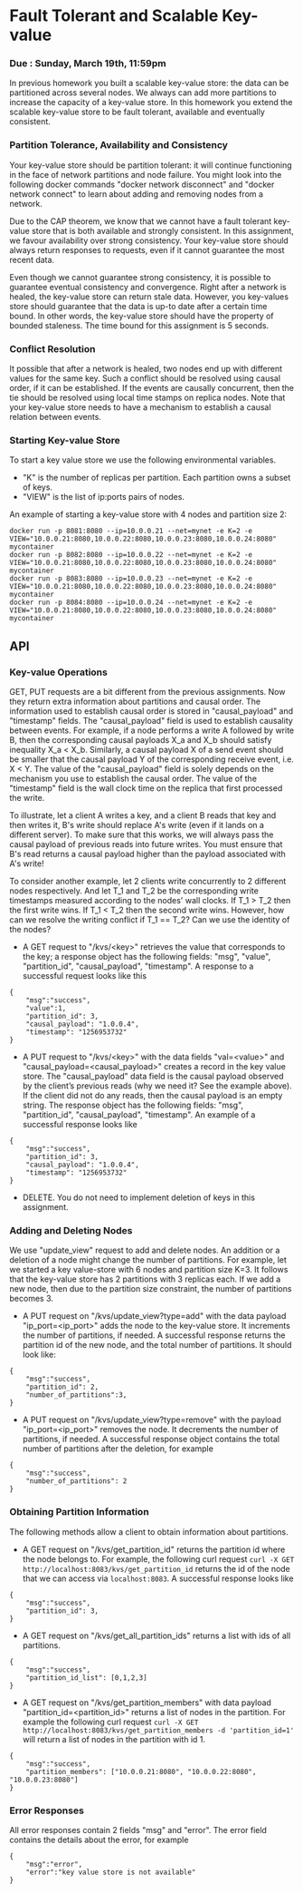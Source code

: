# Fault Tolerant and Scalable Key-value

### Due : Sunday, March 19th, 11:59pm


In previous homework you built a scalable key-value store: the data can be partitioned across several nodes. We always can add more partitions to increase the capacity of a key-value store.
In this homework you extend the scalable key-value store to be fault tolerant, available and eventually consistent.

### Partition Tolerance, Availability and Consistency
Your key-value store should be partition tolerant: it will continue functioning in the face of network partitions and node failure. You might look into the following docker commands "docker network disconnect" and "docker network connect" to learn about adding and removing nodes from a network.     

Due to the CAP theorem, we know that we cannot have a fault tolerant key-value store that is both available and strongly consistent. In this assignment, we favour availability over strong consistency. Your key-value store should always return responses to requests, even if it cannot guarantee the most recent data.

Even though we cannot guarantee strong consistency, it is possible to guarantee eventual consistency and convergence. Right after a network is healed, the key-value store can return stale data. However, you key-values store should guarantee that the data is up-to date after a certain time bound. In other words, the key-value store should have the property of bounded staleness. The time bound for this assignment is 5 seconds.

### Conflict Resolution
It possible that after a network is healed, two nodes end up with different values for the same key. Such a conflict should be resolved using causal order, if it can be established. If the events are causally concurrent, then the tie should be resolved using local time stamps on replica nodes. Note that your key-value store needs to have a mechanism to establish a causal relation between events. 

### Starting Key-value Store
To start a key value store we use the following environmental variables. 

* "K" is the number of replicas per partition. Each partition owns a subset of keys.
* "VIEW" is the list of ip:ports pairs of nodes.

An example of starting a key-value store with 4 nodes and partition size 2:

```
docker run -p 8081:8080 --ip=10.0.0.21 --net=mynet -e K=2 -e VIEW="10.0.0.21:8080,10.0.0.22:8080,10.0.0.23:8080,10.0.0.24:8080" mycontainer
docker run -p 8082:8080 --ip=10.0.0.22 --net=mynet -e K=2 -e VIEW="10.0.0.21:8080,10.0.0.22:8080,10.0.0.23:8080,10.0.0.24:8080" mycontainer
docker run -p 8083:8080 --ip=10.0.0.23 --net=mynet -e K=2 -e VIEW="10.0.0.21:8080,10.0.0.22:8080,10.0.0.23:8080,10.0.0.24:8080" mycontainer
docker run -p 8084:8080 --ip=10.0.0.24 --net=mynet -e K=2 -e VIEW="10.0.0.21:8080,10.0.0.22:8080,10.0.0.23:8080,10.0.0.24:8080" mycontainer
```

## API
### Key-value Operations
GET, PUT requests are a bit different from the previous assignments. Now they return extra information about partitions and causal order. The information used to establish causal order is stored in "causal_payload" and "timestamp" fields. The "causal_payload" field is used to establish causality between events. For example, if a node performs a write A followed by write B, then the corresponding causal payloads X_a and X_b should satisfy inequality X_a < X_b.  Similarly, a causal payload X of a send event should be smaller that the causal payload Y of the corresponding receive event, i.e. X < Y. The value of the "causal_payload" field is solely depends on the mechanism you use to establish the causal order. The value of the "timestamp" field is the wall clock time on the replica that first processed the write.

To illustrate, let a client A writes a key, and a client B reads that key and then writes it, B's write should replace A's write (even if it lands on a different server). To make sure that this works, we will always pass the causal payload of previous reads into future writes. You must ensure that B's read returns a causal payload higher than the payload associated with A's write!

To consider another example, let 2 clients write concurrently to 2 different nodes respectively. And let T_1 and T_2 be the corresponding write timestamps measured according to the nodes' wall clocks. If T_1 > T_2 then the first write wins. If T_1 < T_2 then the second write wins. However, how can we resolve the writing conflict if T_1 == T_2? Can we use the identity of the nodes?


* A GET request to "/kvs/\<key\>" retrieves the value that corresponds to the key; a response object has the following fields: "msg", "value", "partition_id", "causal_payload", "timestamp". A response to a successful request looks like this
```
{
    "msg":"success",
    "value":1,
    "partition_id": 3,
    "causal_payload": "1.0.0.4",
    "timestamp": "1256953732"
}
```

* A PUT request to "/kvs/\<key\>" with the data fields "val=\<value\>" and "causal_payload=\<causal_payload\>" creates a record in the key value store. The "causal_payload" data field is the causal payload observed by the client’s previous reads (why we need it? See the example above). If the client did not do any reads, then the  causal payload is an empty string. The response object has the following fields: "msg", "partition_id", "causal_payload", "timestamp". An example of a successful response looks like
```
{
    "msg":"success",
    "partition_id": 3,
    "causal_payload": "1.0.0.4",
    "timestamp": "1256953732"
}
```

* DELETE. You do not need to implement deletion of keys in this assignment.

### Adding and Deleting Nodes
We use "update_view" request to add and delete nodes. An addition or a deletion of a node might change the number of partitions. For example, let we started a key value-store with 6 nodes and partition size K=3. It follows that the key-value store has 2 partitions with 3 replicas each. If we add a new node, then due to the partition size constraint, the number of partitions becomes 3.

* A PUT request on "/kvs/update_view?type=add" with the data payload "ip_port=\<ip_port\>" adds the node to the key-value store. It increments the number of partitions, if needed. A successful response returns the partition id of the new node, and the total number of partitions. It should look like:
```
{
    "msg":"success",
    "partition_id": 2,
    "number_of_partitions":3,
}
```
* A PUT request on "/kvs/update_view?type=remove" with the payload "ip_port=\<ip_port\>" removes the node. It decrements the number of partitions, if needed. A successful response object contains the total number of partitions after the deletion, for example
```
{
    "msg":"success",
    "number_of_partitions": 2
}
```

### Obtaining Partition Information
The following methods allow a client to obtain information about partitions.

* A GET request on "/kvs/get_partition_id" returns the partition id where the node belongs to. For example, the following curl request `curl -X GET http://localhost:8083/kvs/get_partition_id` returns the id of the node that we can access via `localhost:8083`. A successful response looks like
```
{
    "msg":"success",
    "partition_id": 3,
}
```

* A GET request on "/kvs/get_all_partition_ids" returns a list with ids of all partitions.
```
{
    "msg":"success",
    "partition_id_list": [0,1,2,3]
}
```

* A GET request on "/kvs/get_partition_members" with data payload "partition_id=\<partition_id\>" returns a list of nodes in the partition.
    For example the following curl request `curl -X GET http://localhost:8083/kvs/get_partition_members -d 'partition_id=1' ` will return a list of nodes in the partition with id 1.
```
{
    "msg":"success",
    "partition_members": ["10.0.0.21:8080", "10.0.0.22:8080", "10.0.0.23:8080"]
}
```

### Error Responses
All error responses contain 2 fields "msg" and "error". The error field contains the details about the error, for example
```
{
    "msg":"error",
    "error":"key value store is not available"
}
```
